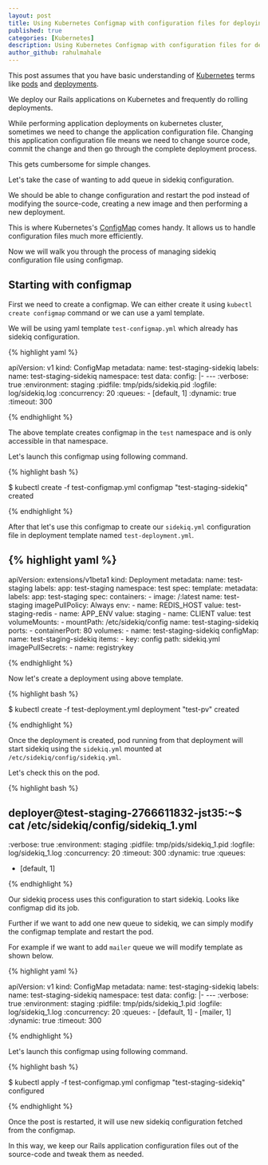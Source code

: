 ```yaml
---
layout: post
title: Using Kubernetes Configmap with configuration files for deploying Rails applications
published: true
categories: [Kubernetes]
description: Using Kubernetes Configmap with configuration files for deploying Rails applications
author_github: rahulmahale
---
```


This post assumes that you have basic understanding of
[Kubernetes](http://kubernetes.io/)
terms like
[pods](http://kubernetes.io/docs/user-guide/pods/)
and
[deployments](http://kubernetes.io/docs/user-guide/deployments/).

We deploy our Rails applications on Kubernetes and frequently do rolling deployments.

While performing application deployments on kubernetes cluster, sometimes we need to change the application configuration file.
Changing this application configuration file means we
need to change source code, commit the change and then go through the complete deployment process.

This gets cumbersome for simple changes.

Let's take the case of wanting to add queue in sidekiq configuration.

We should be able to change configuration and restart the pod instead of modifying the source-code, creating a new image and then performing a new deployment.

This is where Kubernetes's [ConfigMap](https://kubernetes.io/docs/tasks/configure-pod-container/configmap/) comes handy.
It allows us to handle configuration files much more efficiently.

Now we will walk you through the process of managing sidekiq configuration file using configmap.

## Starting with configmap

First we need to create a configmap.
We can either create it using `kubectl create configmap` command
or
we can use a yaml template.

We will be using yaml template `test-configmap.yml` which already has sidekiq configuration.

{% highlight yaml %}

apiVersion: v1
kind: ConfigMap
metadata:
  name: test-staging-sidekiq
  labels:
    name: test-staging-sidekiq
  namespace: test
data:
  config: |-
    ---
    :verbose: true
    :environment: staging
    :pidfile: tmp/pids/sidekiq.pid
    :logfile: log/sidekiq.log
    :concurrency: 20
    :queues:
      - [default, 1]
    :dynamic: true
    :timeout: 300

{% endhighlight %}

The above template creates configmap in the `test` namespace and is only accessible in that namespace.

Let's launch this configmap using following command.

{% highlight bash %}

$ kubectl create -f  test-configmap.yml
configmap "test-staging-sidekiq" created

{% endhighlight %}

After that let's use this configmap to create our `sidekiq.yml` configuration file in deployment template named `test-deployment.yml`.

{% highlight yaml %}
---
apiVersion: extensions/v1beta1
kind: Deployment
metadata:
  name: test-staging
  labels:
    app: test-staging
  namespace: test
spec:
  template:
    metadata:
      labels:
        app: test-staging
    spec:
      containers:
      - image: <your-repo>/<your-image-name>:latest
        name: test-staging
        imagePullPolicy: Always
       env:
        - name: REDIS_HOST
          value: test-staging-redis
        - name: APP_ENV
          value: staging
        - name: CLIENT
          value: test
        volumeMounts:
            - mountPath: /etc/sidekiq/config
              name: test-staging-sidekiq
        ports:
        - containerPort: 80
      volumes:
        - name: test-staging-sidekiq
          configMap:
             name: test-staging-sidekiq
             items:
              - key: config
                path:  sidekiq.yml
      imagePullSecrets:
        - name: registrykey

{% endhighlight %}

Now let's create a deployment using above template.

{% highlight bash %}

$ kubectl create -f  test-deployment.yml
deployment "test-pv" created

{% endhighlight %}

Once the deployment is created, pod  running from that deployment will  start sidekiq using the `sidekiq.yml` mounted at `/etc/sidekiq/config/sidekiq.yml`.

Let's check this on the pod.

{% highlight bash %}

deployer@test-staging-2766611832-jst35:~$ cat /etc/sidekiq/config/sidekiq_1.yml
---
:verbose: true
:environment: staging
:pidfile: tmp/pids/sidekiq_1.pid
:logfile: log/sidekiq_1.log
:concurrency: 20
:timeout: 300
:dynamic: true
:queues:
  - [default, 1]

{% endhighlight %}

Our sidekiq process uses this configuration to start sidekiq.
Looks like configmap did its job.

Further if we want to add one new queue to sidekiq,
we can simply modify the configmap template and restart the pod.

For example if we want to add `mailer` queue we will modify template as shown below.

{% highlight yaml %}

apiVersion: v1
kind: ConfigMap
metadata:
  name: test-staging-sidekiq
  labels:
    name: test-staging-sidekiq
  namespace: test
data:
  config: |-
    ---
    :verbose: true
    :environment: staging
    :pidfile: tmp/pids/sidekiq_1.pid
    :logfile: log/sidekiq_1.log
    :concurrency: 20
    :queues:
      - [default, 1]
      - [mailer, 1]
    :dynamic: true
    :timeout: 300

{% endhighlight %}

Let's launch this configmap using following command.

{% highlight bash %}

$ kubectl apply -f  test-configmap.yml
configmap "test-staging-sidekiq" configured

{% endhighlight %}

Once the post is restarted, it will use new sidekiq configuration fetched from the configmap.

In this way, we keep our Rails application configuration files out of the source-code and tweak them as needed.
